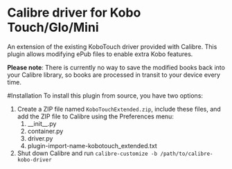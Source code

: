 # Calibre driver for Kobo Touch/Glo/Mini
An extension of the existing KoboTouch driver provided with Calibre. This plugin allows modifying ePub files to enable extra Kobo features.

**Please note**: There is currently no way to save the modified books back into your Calibre library, so books are processed in transit to 
your device every time.

#Installation
To install this plugin from source, you have two options:

1. Create a ZIP file named `KoboTouchExtended.zip`, include these files, and add the ZIP file to Calibre using the Preferences menu:
	1. \_\_init\_\_.py
	1. container.py
	1. driver.py
	1. plugin-import-name-kobotouch\_extended.txt
1. Shut down Calibre and run `calibre-customize -b /path/to/calibre-kobo-driver`